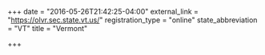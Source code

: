 +++
date = "2016-05-26T21:42:25-04:00"
external_link = "https://olvr.sec.state.vt.us/"
registration_type = "online"
state_abbreviation = "VT"
title = "Vermont"

+++

